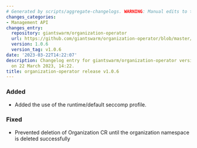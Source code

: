 ```yaml
---
# Generated by scripts/aggregate-changelogs. WARNING: Manual edits to this files will be overwritten.
changes_categories:
- Management API
changes_entry:
  repository: giantswarm/organization-operator
  url: https://github.com/giantswarm/organization-operator/blob/master/CHANGELOG.md#106---2023-03-22
  version: 1.0.6
  version_tag: v1.0.6
date: '2023-03-22T14:22:07'
description: Changelog entry for giantswarm/organization-operator version 1.0.6, published
  on 22 March 2023, 14:22.
title: organization-operator release v1.0.6
---
```


### Added
- Added the use of the runtime/default seccomp profile.
### Fixed
- Prevented deletion of Organization CR until the organization namespace is deleted successfully
